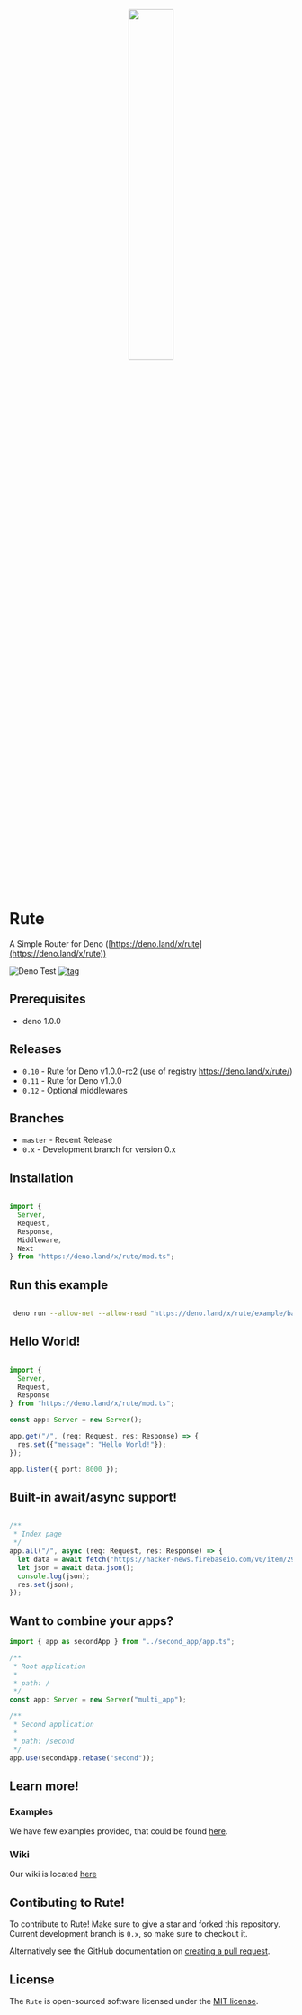 <p align="center">
<image src="https://raw.githubusercontent.com/jabernardo/rute/master/assets/rute.png" width="40%" height="40%" />
</p>

# Rute
A Simple Router for Deno
([https://deno.land/x/rute](https://deno.land/x/rute))

![Deno Test](https://github.com/jabernardo/rute/workflows/Deno%20Test/badge.svg)
[![tag](https://img.shields.io/badge/deno-v1.0.0-green.svg)](https://github.com/denoland/deno)

## Prerequisites

- deno 1.0.0

## Releases

- `0.10` - Rute for Deno v1.0.0-rc2 (use of registry https://deno.land/x/rute/)
- `0.11` - Rute for Deno v1.0.0
- `0.12` - Optional middlewares

## Branches

- `master` - Recent Release
- `0.x` - Development branch for version 0.x

## Installation

```ts

import {
  Server,
  Request,
  Response,
  Middleware,
  Next
} from "https://deno.land/x/rute/mod.ts";

```

## Run this example

```sh

 deno run --allow-net --allow-read "https://deno.land/x/rute/example/basic/app.ts"

```

## Hello World!

```ts

import {
  Server,
  Request,
  Response
} from "https://deno.land/x/rute/mod.ts";

const app: Server = new Server();

app.get("/", (req: Request, res: Response) => {
  res.set({"message": "Hello World!"});
});

app.listen({ port: 8000 });

```

## Built-in await/async support!

```ts

/**
 * Index page
 */
app.all("/", async (req: Request, res: Response) => {
  let data = await fetch("https://hacker-news.firebaseio.com/v0/item/2921983.json?print=pretty");
  let json = await data.json();
  console.log(json);
  res.set(json);
});


```

## Want to combine your apps?

```ts
import { app as secondApp } from "../second_app/app.ts";

/**
 * Root application
 *
 * path: /
 */
const app: Server = new Server("multi_app");

/**
 * Second application
 *
 * path: /second
 */
app.use(secondApp.rebase("second"));
```

## Learn more!

### Examples

We have few examples provided, that could be found [here](https://github.com/jabernardo/rute/tree/master/example).


### Wiki

Our wiki is located [here](https://github.com/jabernardo/rute/wiki)

## Contibuting to Rute!
To contribute to Rute! Make sure to give a star and forked this repository. Current development branch is `0.x`, so make sure to checkout it.

Alternatively see the GitHub documentation on [creating a pull request](https://help.github.com/en/github/collaborating-with-issues-and-pull-requests/creating-a-pull-request).

## License
The `Rute` is open-sourced software licensed under the [MIT license](http://opensource.org/licenses/MIT).
